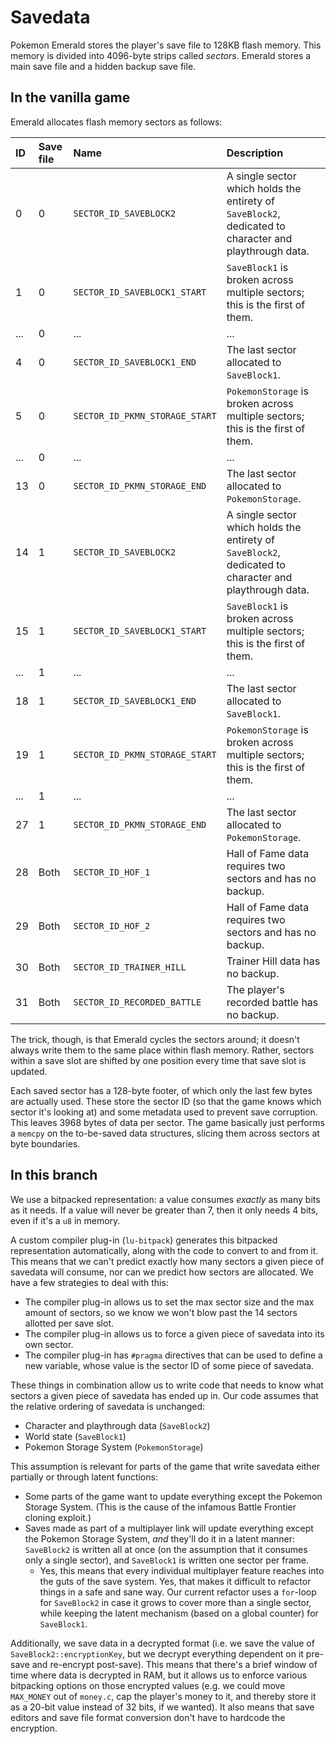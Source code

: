 
# Savedata

Pokemon Emerald stores the player's save file to 128KB flash memory. This memory is divided into 4096-byte strips called <dfn>sectors</dfn>. Emerald stores a main save file and a hidden backup save file.


## In the vanilla game

Emerald allocates flash memory sectors as follows:

| ID | Save file | Name | Description |
| :- | :- | :- | :- |
| 0 | 0 | `SECTOR_ID_SAVEBLOCK2` | A single sector which holds the entirety of `SaveBlock2`, dedicated to character and playthrough data. |
| 1 | 0 | `SECTOR_ID_SAVEBLOCK1_START` | `SaveBlock1` is broken across multiple sectors; this is the first of them. |
| ... | 0 | ... | ... |
| 4 | 0 | `SECTOR_ID_SAVEBLOCK1_END` | The last sector allocated to `SaveBlock1`. |
| 5 | 0 | `SECTOR_ID_PKMN_STORAGE_START` | `PokemonStorage` is broken across multiple sectors; this is the first of them. |
| ... | 0 | ... | ... |
| 13 | 0 | `SECTOR_ID_PKMN_STORAGE_END` | The last sector allocated to `PokemonStorage`. |
| 14 | 1 | `SECTOR_ID_SAVEBLOCK2` | A single sector which holds the entirety of `SaveBlock2`, dedicated to character and playthrough data. |
| 15 | 1 | `SECTOR_ID_SAVEBLOCK1_START` | `SaveBlock1` is broken across multiple sectors; this is the first of them. |
| ... | 1 | ... | ... |
| 18 | 1 | `SECTOR_ID_SAVEBLOCK1_END` | The last sector allocated to `SaveBlock1`. |
| 19 | 1 | `SECTOR_ID_PKMN_STORAGE_START` | `PokemonStorage` is broken across multiple sectors; this is the first of them. |
| ... | 1 | ... | ... |
| 27 | 1 | `SECTOR_ID_PKMN_STORAGE_END` | The last sector allocated to `PokemonStorage`. |
| 28 | Both | `SECTOR_ID_HOF_1` | Hall of Fame data requires two sectors and has no backup. |
| 29 | Both | `SECTOR_ID_HOF_2` | Hall of Fame data requires two sectors and has no backup. |
| 30 | Both | `SECTOR_ID_TRAINER_HILL` | Trainer Hill data has no backup. |
| 31 | Both | `SECTOR_ID_RECORDED_BATTLE` | The player's recorded battle has no backup. |

The trick, though, is that Emerald cycles the sectors around; it doesn't always write them to the same place within flash memory. Rather, sectors within a save slot are shifted by one position every time that save slot is updated.

Each saved sector has a 128-byte footer, of which only the last few bytes are actually used. These store the sector ID (so that the game knows which sector it's looking at) and some metadata used to prevent save corruption. This leaves 3968 bytes of data per sector. The game basically just performs a `memcpy` on the to-be-saved data structures, slicing them across sectors at byte boundaries.

## In this branch

We use a bitpacked representation: a value consumes *exactly* as many bits as it needs. If a value will never be greater than 7, then it only needs 4 bits, even if it's a `u8` in memory.

A custom compiler plug-in (`lu-bitpack`) generates this bitpacked representation automatically, along with the code to convert to and from it. This means that we can't predict exactly how many sectors a given piece of savedata will consume, nor can we predict how sectors are allocated. We have a few strategies to deal with this:

* The compiler plug-in allows us to set the max sector size and the max amount of sectors, so we know we won't blow past the 14 sectors allotted per save slot.
* The compiler plug-in allows us to force a given piece of savedata into its own sector.
* The compiler plug-in has `#pragma` directives that can be used to define a new variable, whose value is the sector ID of some piece of savedata.

These things in combination allow us to write code that needs to know what sectors a given piece of savedata has ended up in. Our code assumes that the relative ordering of savedata is unchanged:

* Character and playthrough data (`SaveBlock2`)
* World state (`SaveBlock1`)
* Pokemon Storage System (`PokemonStorage`)

This assumption is relevant for parts of the game that write savedata either partially or through latent functions:

* Some parts of the game want to update everything except the Pokemon Storage System. (This is the cause of the infamous Battle Frontier cloning exploit.)
* Saves made as part of a multiplayer link will update everything except the Pokemon Storage System, *and* they'll do it in a latent manner: `SaveBlock2` is written all at once (on the assumption that it consumes only a single sector), and `SaveBlock1` is written one sector per frame.
  * Yes, this means that every individual multiplayer feature reaches into the guts of the save system. Yes, that makes it difficult to refactor things in a safe and sane way. Our current refactor uses a `for`-loop for `SaveBlock2` in case it grows to cover more than a single sector, while keeping the latent mechanism (based on a global counter) for `SaveBlock1`.

Additionally, we save data in a decrypted format (i.e. we save the value of `SaveBlock2::encryptionKey`, but we decrypt everything dependent on it pre-save and re-encrypt post-save). This means that there's a brief window of time where data is decrypted in RAM, but it allows us to enforce various bitpacking options on those encrypted values (e.g. we could move `MAX_MONEY` out of `money.c`, cap the player's money to it, and thereby store it as a 20-bit value instead of 32 bits, if we wanted). It also means that save editors and save file format conversion don't have to hardcode the encryption.
